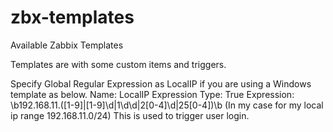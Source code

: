 # zbx-templates
Available Zabbix Templates

Templates are with some custom items and triggers.

Specify Global Regular Expression as LocalIP if you are using a Windows template as below.
Name: LocalIP
Expression Type: True
Expression: \b192\.168\.11\.([1-9]|[1-9]\d|1\d\d|2[0-4]\d|25[0-4])\b (In my case for my local ip range 192.168.11.0/24)
This is used to trigger user login.
